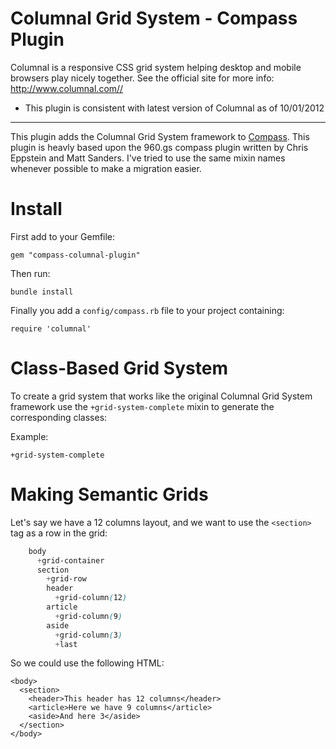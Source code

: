 Columnal Grid System - Compass Plugin
================================

Columnal is a responsive CSS grid system helping desktop and mobile browsers play nicely together.
See the official site for more info: <http://www.columnal.com//>

* This plugin is consistent with latest version of Columnal as of 10/01/2012

---------

This plugin adds the Columnal Grid System framework to [Compass](http://compass-style.org/).
This plugin is heavly based upon the 960.gs compass plugin written by Chris Eppstein and Matt Sanders.
I've tried to use the same mixin names whenever possible to make a migration easier.

Install
=======

First add to your Gemfile:

    gem "compass-columnal-plugin"

Then run:

    bundle install

Finally you add a `config/compass.rb` file to your project containing:

    require 'columnal'

Class-Based Grid System
=======================

To create a grid system that works like the original Columnal Grid System framework
use the `+grid-system-complete` mixin to generate the corresponding classes:

Example:
    
    +grid-system-complete

Making Semantic Grids
=====================

Let's say we have a 12 columns layout, and we want to use the `<section>` tag as a row in the grid:
```css
    body
      +grid-container
      section
        +grid-row
        header
          +grid-column(12)
        article
          +grid-column(9)
        aside
          +grid-column(3)
          +last
```

So we could use the following HTML:

    <body>
      <section>
        <header>This header has 12 columns</header>
        <article>Here we have 9 columns</article>
        <aside>And here 3</aside>
      </section>
    </body>
